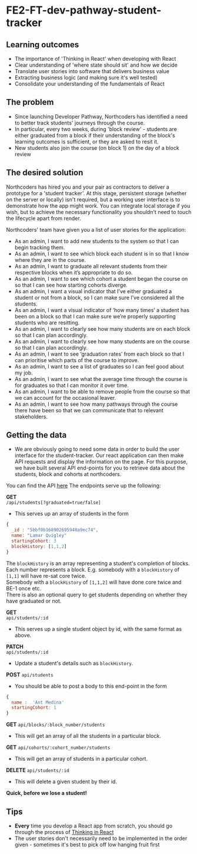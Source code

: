 # FE2-FT-dev-pathway-student-tracker

## Learning outcomes

* The importance of 'Thinking in React' when developing with React
* Clear understanding of 'where state should sit' and how we decide
* Translate user stories into software that delivers business value
* Extracting business logic (and making sure it's well tested)
* Consolidate your understanding of the fundamentals of React

## The problem

* Since launching Developer Pathway, Northcoders has identified a need to better track students' journeys through the course.
* In particular, every two weeks, during 'block review' - students are either graduated from a block if their understanding of the block's learning outcomes is sufficient, or they are asked to resit it.
* New students also join the course (on block 1) on the day of a block review


## The desired solution

Northcoders has hired you and your pair as contractors to deliver a prototype for a 'student tracker'. At this stage, persistent storage (whether on the server or locally) isn't required, but a working user interface is to demonstrate how the app might work. You can integrate local storage if you wish, but to achieve the necessary functionality you shouldn't need to touch the lifecycle apart from render.

Northcoders' team have given you a list of user stories for the application:

* As an admin, I want to add new students to the system so that I can begin tracking them.
* As an admin, I want to see which block each student is in so that I know where they are in the course.
* As an admin, I want to graduate all relevant students from their respective blocks when it’s appropriate to do so.
* As an admin, I want to see which cohort a student began the course on so that I can see how starting cohorts diverge.
* As an admin, I want a visual indicator that I’ve either graduated a student or not from a block, so I can make sure I’ve considered all the students.
* As an admin, I want a visual indicator of ‘how many times’ a student has been on a block so that I can make sure we’re properly supporting students who are resitting.
* As an admin, I want to clearly see how many students are on each block so that I can plan accordingly.
* As an admin, I want to clearly see how many students are on the course so that I can plan accordingly.
* As an admin, I want to see ‘graduation rates’ from each block so that I can prioritise which parts of the course to improve.
* As an admin, I want to see a list of graduates so I can feel good about my job.
* As an admin, I want to see what the average time through the course is for graduates so that I can monitor it over time.
* As an admin, I want to be able to remove people from the course so that we can account for the occasional leaver.
* As an admin, I want to see how many pathways through the course there have been so that we can communicate that to relevant stakeholders.

## Getting the data

* We are obviously going to need some data in order to build the user interface for the student-tracker.  Our react application can then make API requests and display the information on the page.  For this purpose, we have built several API end-points for you to retrieve data about the students, block and cohorts at northcoders.

You can find the API [here](https://nc-student-tracker.herokuapp.com)
The endpoints serve up the following:

**GET**  
`/api/students[?graduated=true/false]`
* This serves up an array of students in the form 
```js
{
  _id : "5bbf0b168902695948a9ec74",
  name: "Lamar Quigley"
  startingCohort: 3
  blockHistory: [1,1,2]
}
```
The `blockHistory` is an array representing a student's completion of blocks.  Each number represents a block.
E.g.  somebody with a `blockHistory` of `[1,1]` will have re-sat core twice.  
Somebody with a `blockHistory` of `[1,1,2]` will have done core twice and BE-1 once etc.  
There is also an optional query to get students depending on whether they have graduated or not.  

**GET**  
`api/students/:id`

* This serves up a single student object by id, with the same format as above.

**PATCH**  
`api/students/:id`

* Update a student's details such as `blockHistory`.

**POST**
`api/students`

* You should be able to post a body to this end-point in the form 
```js
{
  name :  'Ant Medina'
  startingCohort: 1
}
```

**GET** 
`api/blocks/:block_number/students`
* This will get an array of all the students in a particular block.

**GET** 
`api/cohorts/:cohort_number/students`
* This will get an array of students in a particular cohort.

**DELETE** 
`api/students/:id`
* This will delete a given student by their id.


**Quick, before we lose a student!**


## Tips

* **Every** time you develop a React app from scratch, you should go through the process of [Thinking in React](https://reactjs.org/docs/thinking-in-react.html)
* The user stories don't necessarily need to be implemented in the order given - sometimes it's best to pick off low hanging fruit first

